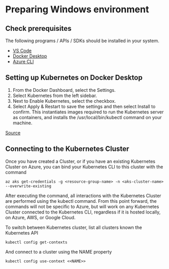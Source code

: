 # Preparing Windows environment

## Check prerequisites

The following programs / APIs / SDKs should be installed in your system.

- [VS Code](https://code.visualstudio.com/)
- [Docker Desktop](https://www.docker.com/products/docker-desktop/)
- [Azure CLI](https://learn.microsoft.com/en-us/cli/azure/install-azure-cli)

## Setting up Kubernetes on Docker Desktop

1. From the Docker Dashboard, select the Settings.
2. Select Kubernetes from the left sidebar.
3. Next to Enable Kubernetes, select the checkbox.
4. Select Apply & Restart to save the settings and then select Install to confirm. This instantiates images required to run the Kubernetes server as containers, and installs the /usr/local/bin/kubectl command on your machine.

[Source](https://docs.docker.com/desktop/kubernetes/)

## Connecting to the Kubernetes Cluster

Once you have created a Cluster, or if you have an existing Kubernetes Cluster on Azure, you can bind your Kubernetes CLI to this cluster with the command

```pwsh
az aks get-credentials -g <resource-group-name> -n <aks-cluster-name> --overwrite-existing
```

After executing the command, all interactions with the Kubernetes Cluster are performed using the kubectl command. From this point forward, the commands will not be specific to Azure, but will work on any Kubernetes Cluster connected to the Kubernetes CLI, regardless if it is hosted locally, on Azure, AWS, or Google Cloud.

To switch between Kubernetes cluster, list all clusters known the Kubernetes API

```pwsh
kubectl config get-contexts
```

And connect to a cluster using the NAME property

```pwsh
kubectl config use-context <<NAME>>
```
